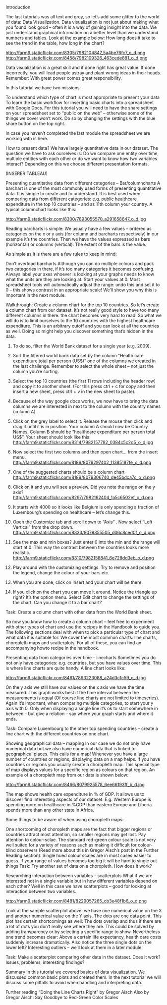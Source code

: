 Introduction

The last tutorials was all text and grey, so let’s add some glitter to the world of data: Data Visualization. Data visualization is not just about making what you found look good – often it is a way of gaining insight into the data. We just understand graphical information on a better level than we understand numbers and tables. Look at the example below: How long does it take to see the trend in the table, how long in the chart?

http://farm9.staticflickr.com/8305/7982104847_5a4be76fc7_o_d.png 
http://farm9.staticflickr.com/8458/7982109326_463cede881_o_d.png

Data visualization is a great skill and if done right has great value. If done incorrectly, you will lead people astray and plant wrong ideas in their heads. Remember: With great power comes great responsibility.

In this tutorial we have two missions:

To understand which type of chart is most appropriate to present your data
To learn the basic workflow for inserting basic charts into a spreadsheet with Google Docs.
For this tutorial you will need to have the share settings on your spreadsheet set to “public on the web” – otherwise some of the things we cover won’t work. Do so by changing the settings with the blue share button on the top right.

In case you haven’t completed the last module the spreadsheet we are working with is here.

How to present data?
We have largely quantitative data in our dataset. The question we have to ask ourselves is: Do we compare one entity over time, multiple entities with each other or do we want to know how two variables interact? Depending on this we choose different presentation formats.

(INSERER TABLEAU)

Presenting quantitative data from different categories – Bar/columncharts
A barchart is one of the most commonly used forms of presenting quantitative data. It is simple to create and to understand. It is best used when comparing data from different categories: e.q. public healthcare expenditure in the top 10 countries – and as 11th column your country. A typical columnchart looks like this:

http://farm9.staticflickr.com/8300/7893055570_a291658647_o_d.jpg

Reading barcharts is simple: We usually have a few values – ordered as categories on the x or y axis (for column and barcharts respectively) in our example it’s the countries. Then we have the values expressed as bars (horizontal) or columns (vertical). The extent of the bars is the value.

As simple as it is there are a few rules to keep in mind:

Don’t overload barcharts Although you can do multiple colours and pack two categories in there, if it’s too many categories it becomes confusing.
Always label your axes whoever is looking at your graphs needs to know what the units are they are looking at.
Start your values at 0. Most spreadsheet tools will automatically adjust the range: undo this and set it to 0 – this shows contrast in an appropriate scale! We’ll show you why this is important in the next module.

Walkthrough: Create a column chart for the top 10 countries.
So let’s create a column chart from our dataset. It’s not really good style to have too many different columns in there: the chart becomes very hard to read. So what we will do is to limit ourselves to the 10 countries with the highest healthcare expenditure. This is an arbitrary cutoff and you can look at all the countries as well. Doing so might help you discover something that’s hidden in the data.

1. To do so, filter the World Bank dataset for a single year (e.g. 2009).

2. Sort the filtered world bank data set by the column “Health care expenditure total per person (US$)” one of the columns we created in the last challenge. Remember to select the whole sheet – not just the column you’re sorting.

3. Select the top 10 countries (the first 11 rows including the header row) and copy it to another sheet. (For this press ctrl + c for copy and then insert a new sheet, press ctrl + v in the new sheet to paste).

4. Because of the way google docs works, we now have to bring the data columns we are interested in next to the column with the country names (column A).

5. Click on the grey label to select it. Release the mouse then click and drag it until it is in position. Your column A should now be Country Names, Column B should be “healthcare expenditure per person total US$”. Your sheet should look like this:
http://farm9.staticflickr.com/8314/7982157782_0384c5c2d5_o_d.jpg

6. Now select the first two columns and then open chart... from the insert menu.
http://farm9.staticflickr.com/8189/8079297402_11385187fe_o_d.png

7. One of the suggested charts should be a column chart
http://farm9.staticflickr.com/8189/8079306740_de45bdca7c_o_d.png

8. Click on it and you will see a preview. Did you note the range on the y axis?
http://farm9.staticflickr.com/8297/7982162404_1a5c6502ef_o_d.png

9. It starts with 4000 so it looks like Belgium is only spending a fraction of Luxembourg’s spending on healthcare – let’s change this.

10. Open the Customize tab and scroll down to “Axis” . Now select “Left Vertical” from the drop down.
http://farm9.staticflickr.com/8333/8079355505_d06c8ced0f_o_d.png

11. See the max and min boxes? Just enter 0 into the min and the range will start at 0. This way the contrast between the countries looks more realistic.
http://farm9.staticflickr.com/8310/7982158841_6e728dd3eb_o_d.png

12. Play around with the customizing settings. Try to remove and position the legend, change the colour of your bars etc.

13. When you are done, click on Insert and your chart will be there.

14. If you click on the chart you can move it around. Notice the triangle up right? It’s the option menu. Select Edit chart to change the settings of the chart. Can you change it to a bar chart?

Task: Create a column chart with other data from the World Bank sheet.


So now you know how to create a column chart – feel free to experiment with other types of chart and use the recipes in the Handbook to guide you. The following sections deal with when to pick a particular type of chart and what data it is suitable for. We cover the most common charts: line charts, choropleth maps and scatterplots. For all of these, you can find an accompanying howto recipe in the handbook.

Presenting data from categories over time – linecharts
Sometimes you do not only have categories: e.g. countries, but you have values over time. This is where line charts are quite handy. A line chart looks like:

http://farm9.staticflickr.com/8461/7893223088_a24d3c1c59_o_d.jpg

On the y axis we still have our values on the x axis we have the time measured. This graph works best if the time interval between the measurements is equal (Of course line charts are not limited to timeseries). Again it’s important, when comparing multiple categories, to start your y axis with 0. Only when displaying a single line it’s ok to start somewhere in between – but give a relation – say where your graph starts and where it ends.

Task: Compare Luxembourg to the other top spending countries – create a line chart with the different countries on one chart.

Showing geographical data – mapping
In our case we do not only have numerical data but we also have numerical data that is linked to geographical places. This calls for a map! Whenever you have a large number of countries or regions, displaying data on a map helps. If you have countries or regions you usually create a choropleth map. This special type of map displays values for a specific region as colours on that region. An example of a choropleth map from our data is shown below:

http://farm9.staticflickr.com/8466/8079925578_6ee66193ff_b_d.jpg

The map shows health care expenditure in % of GDP. It allows us to discover find interesting aspects of our dataset. E.g. Western Europe is spending more on healthcare in %GDP than eastern Europe and Liberia spends more than any other state in Africa.

Some things to be aware of when using choropleth maps:

One shortcoming of choropleth maps are the fact that bigger regions or countries attract most attention, so smaller regions may get lost.
Pay attention to colour-sclae. The standard red-green colour scale is not very well suited for a variety of reasons such as making it difficult for colour-blind observers (Read more about this in Gregor Aisch’s post in the Further Reading section). Single hued colour scales are in most cases easier to guess. If your range of values becomes too big it will be hard to single out things
Task: Try another set of data on a choropleth. How does it work?

Researching interaction between variables – scatterplots
What if we are interested not in a single variable but in how different variables depend on each other? Well in this case we have scatterplots – good for looking at interaction between two variables.

http://farm9.staticflickr.com/8481/8229057265_cb3e48f1b6_o_d.png

Look at the sample scatterplot above: we have one numerical value on the X and another numerical value on the Y axis. The dots are one data point. This plot has certain shortcomings as well: The dots overlap and thus if there are a lot of dots you don’t really see where they are. This could be solved by adding transparency or by selecting a specific range to show. Nevertheless one trend becomes clear: Above a certain life expectancy, health care costs suddenly increase dramatically. Also notice the three single dots on the lower left? Interesting outliers – we’ll look at them in a later module.

Task: Make a scatterplot comparing other data in the dataset. Does it work? Issues, problems, interesting findings?

Summary
In this tutorial we covered basics of data visualization. We discussed common basic plots and created them. In the next tutorial we will discuss some pitfalls to avoid when handling and interpreting data.

Further reading
“Doing the Line Charts Right” by Gregor Aisch
Also by Gregor Aisch: Say Goodbye to Red-Green Color Scales
